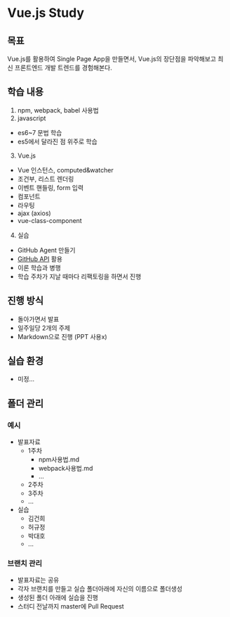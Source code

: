 # Vue.js Study

## 목표
Vue.js를 활용하여 Single Page App을 만들면서, Vue.js의 장단점을 파악해보고 최신 프론트엔드 개발 트렌드를 경험해본다.

## 학습 내용
1. npm, webpack, babel 사용법
2. javascript
  - es6~7 문법 학습
  - es5에서 달라진 점 위주로 학습
3. Vue.js
  - Vue 인스턴스, computed&watcher
  - 조건부, 리스트 렌더링
  - 이벤트 핸들링, form 입력
  - 컴포넌트
  - 라우팅
  - ajax (axios)
  - vue-class-component
4. 실습
  - GitHub Agent 만들기
  - [GitHub API](https://developer.github.com/v3/) 활용
  - 이론 학습과 병행
  - 학습 주차가 지날 때마다 리팩토링을 하면서 진행

## 진행 방식
 - 돌아가면서 발표
 - 일주일당 2개의 주제
 - Markdown으로 진행 (PPT 사용x)

## 실습 환경
 - 미정...


## 폴더 관리
### 예시
 - 발표자료
   - 1주차
     - npm사용법.md
     - webpack사용법.md
     - ...
   - 2주차
   - 3주차
   - ...
 - 실습
   - 김건희
   - 허규정
   - 박대호
   - ...

### 브랜치 관리
 - 발표자료는 공유
 - 각자 브랜치를 만들고 실습 폴더아래에 자신의 이름으로 폴더생성
 - 생성된 폴더 아래에 실습을 진행
 - 스터디 전날까지 master에 Pull Request

